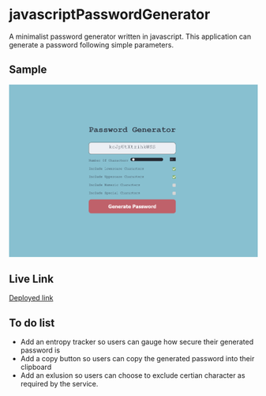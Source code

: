 # javascriptPasswordGenerator
A minimalist password generator written in javascript. This application can generate a password following simple parameters.
## Sample 
![Sample](./Sample.png)
## Live Link
[Deployed link](https://bashar147258.github.io/javascriptPasswordGenerator/)
## To do list
* Add an entropy tracker so users can gauge how secure their generated password is 
* Add a copy button so users can copy the generated password into their clipboard
* Add an exlusion so users can choose to exclude certian character as required by the service.
